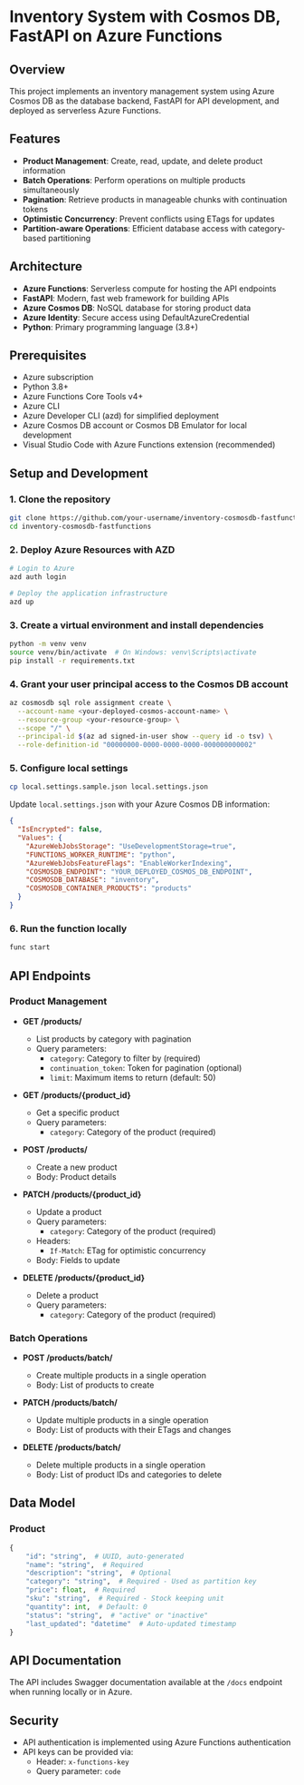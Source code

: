# Inventory System with Cosmos DB, FastAPI on Azure Functions

## Overview

This project implements an inventory management system using Azure Cosmos DB as the database backend, FastAPI for API development, and deployed as serverless Azure Functions.

## Features

- **Product Management**: Create, read, update, and delete product information
- **Batch Operations**: Perform operations on multiple products simultaneously
- **Pagination**: Retrieve products in manageable chunks with continuation tokens
- **Optimistic Concurrency**: Prevent conflicts using ETags for updates
- **Partition-aware Operations**: Efficient database access with category-based partitioning

## Architecture

- **Azure Functions**: Serverless compute for hosting the API endpoints
- **FastAPI**: Modern, fast web framework for building APIs
- **Azure Cosmos DB**: NoSQL database for storing product data
- **Azure Identity**: Secure access using DefaultAzureCredential
- **Python**: Primary programming language (3.8+)

## Prerequisites

- Azure subscription
- Python 3.8+
- Azure Functions Core Tools v4+
- Azure CLI
- Azure Developer CLI (azd) for simplified deployment
- Azure Cosmos DB account or Cosmos DB Emulator for local development
- Visual Studio Code with Azure Functions extension (recommended)

## Setup and Development

### 1. Clone the repository

```bash
git clone https://github.com/your-username/inventory-cosmosdb-fastfunctions.git
cd inventory-cosmosdb-fastfunctions
```

### 2. Deploy Azure Resources with AZD

```bash
# Login to Azure
azd auth login

# Deploy the application infrastructure
azd up
```

### 3. Create a virtual environment and install dependencies

```bash
python -m venv venv
source venv/bin/activate  # On Windows: venv\Scripts\activate
pip install -r requirements.txt
```

### 4. Grant your user principal access to the Cosmos DB account

```bash
az cosmosdb sql role assignment create \
  --account-name <your-deployed-cosmos-account-name> \
  --resource-group <your-resource-group> \
  --scope "/" \
  --principal-id $(az ad signed-in-user show --query id -o tsv) \
  --role-definition-id "00000000-0000-0000-0000-000000000002"
```

### 5. Configure local settings

```bash
cp local.settings.sample.json local.settings.json
```

Update `local.settings.json` with your Azure Cosmos DB information:

```json
{
  "IsEncrypted": false,
  "Values": {
    "AzureWebJobsStorage": "UseDevelopmentStorage=true",
    "FUNCTIONS_WORKER_RUNTIME": "python",
    "AzureWebJobsFeatureFlags": "EnableWorkerIndexing",
    "COSMOSDB_ENDPOINT": "YOUR_DEPLOYED_COSMOS_DB_ENDPOINT",
    "COSMOSDB_DATABASE": "inventory",
    "COSMOSDB_CONTAINER_PRODUCTS": "products"
  }
}
```

### 6. Run the function locally

```bash
func start
```

## API Endpoints

### Product Management

- **GET /products/**
  - List products by category with pagination
  - Query parameters:
    - `category`: Category to filter by (required)
    - `continuation_token`: Token for pagination (optional)
    - `limit`: Maximum items to return (default: 50)

- **GET /products/{product_id}**
  - Get a specific product
  - Query parameters:
    - `category`: Category of the product (required)

- **POST /products/**
  - Create a new product
  - Body: Product details

- **PATCH /products/{product_id}**
  - Update a product
  - Query parameters:
    - `category`: Category of the product (required)
  - Headers:
    - `If-Match`: ETag for optimistic concurrency
  - Body: Fields to update

- **DELETE /products/{product_id}**
  - Delete a product
  - Query parameters:
    - `category`: Category of the product (required)

### Batch Operations

- **POST /products/batch/**
  - Create multiple products in a single operation
  - Body: List of products to create

- **PATCH /products/batch/**
  - Update multiple products in a single operation
  - Body: List of products with their ETags and changes

- **DELETE /products/batch/**
  - Delete multiple products in a single operation
  - Body: List of product IDs and categories to delete

## Data Model

### Product

```python
{
    "id": "string",  # UUID, auto-generated
    "name": "string",  # Required
    "description": "string",  # Optional
    "category": "string",  # Required - Used as partition key
    "price": float,  # Required
    "sku": "string",  # Required - Stock keeping unit
    "quantity": int,  # Default: 0
    "status": "string",  # "active" or "inactive"
    "last_updated": "datetime"  # Auto-updated timestamp
}
```

## API Documentation

The API includes Swagger documentation available at the `/docs` endpoint when running locally or in Azure.

## Security

- API authentication is implemented using Azure Functions authentication
- API keys can be provided via:
  - Header: `x-functions-key`
  - Query parameter: `code`
